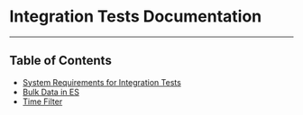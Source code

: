 # Integration Tests Documentation

***

## Table of Contents
* [System Requirements for Integration Tests](/docs/developer/testing/integration-testson-tests/docker-elastic-dependencies.md)
* [Bulk Data in ES](/docs/developer/testing/integration-testson-tests/bulk-data.md)
* [Time Filter](/docs/developer/testing/integration-testson-tests/time-filter.md)
